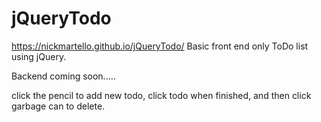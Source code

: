 # jQueryTodo
https://nickmartello.github.io/jQueryTodo/
Basic front end only ToDo list using jQuery. 

Backend coming soon.....

click the pencil to add new todo, click todo when finished, and then click garbage can to delete.
